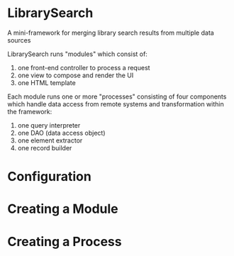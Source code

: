 # LibrarySearch

A mini-framework for merging library search results from multiple data 
sources

LibrarySearch runs "modules" which consist of: 

1. one front-end controller to process a request
2. one view to compose and render the UI
3. one HTML template 

Each module runs one or more "processes" consisting of four 
components which handle data access from remote systems 
and transformation within the framework: 

1. one query interpreter
2. one DAO (data access object)
3. one element extractor
4. one record builder

# Configuration

# Creating a Module

# Creating a Process
